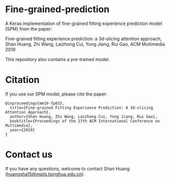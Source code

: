 # Fine-grained-prediction
A Keras implementation of fine-grained fitting experience prediction model (SPM) from the paper:

Fine-grained fitting experience prediction: a 3d-slicing attention approach, Shan Huang, Zhi Wang, Laizhong Cui, Yong Jiang, Rui Gao, ACM Multimedia 2019

This repository also contains a pre-trained model.


# Citation
If you use our SPM model, please cite the paper:
```
@inproceedings{mm19-fp015,
  title={Fine-grained Fitting Experience Prediction: A 3d-slicing Attention Approach},
  author={Shan Huang, Zhi Wang, Laizhong Cui, Yong Jiang, Rui Gao},
  booktitle={Proceedings of the 27th ACM International Conference on Multimedia},
  year={2019}
}
```

# Contact us
If you have any questions, welcome to contact Shan Huang (huangsha15@mails.tsinghua.edu.cn).

